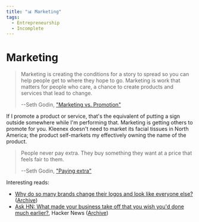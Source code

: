 ```yaml
---
title: "📊 Marketing"
tags:
  - Entrepreneurship
  - Incomplete
---
```


# Marketing

> Marketing is creating the conditions for a story to spread so you can help
> people get to where they hope to go. Marketing is work that matters for people
> who care, a chance to create products and services that lead to change.
>
> --Seth Godin,
> ["Marketing vs. Promotion"](https://seths.blog/2022/06/marketing-vs-promotion/)

If I promote a product or service, that's the equivalent of putting a sign
outside somewhere while I'm performing that. Marketing is getting others to
promote for you. Kleenex doesn't need to market its facial tissues in North
America; the product self-markets my effectively owning the name of the product.

> People never pay extra. They buy something they want at a price that feels
> fair to them.
>
> --Seth Godin, ["Paying extra"](https://seths.blog/2022/06/paying-extra/)

Interesting reads:

- [Why do so many brands change their logos and look like everyone else?](https://velvetshark.com/articles/why-do-brands-change-their-logos-and-look-like-everyone-else)
  ([Archive](https://archive.ph/3sNvf))
- [Ask HN: What made your business take off that you wish you'd done much earlier?](https://news.ycombinator.com/item?id=30329762),
  Hacker News ([Archive](https://archive.ph/lbwtV))
